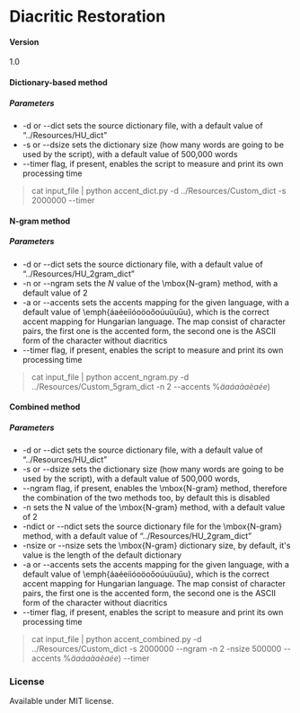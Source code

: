 Diacritic Restoration
===================

#### Version
1.0

#### Dictionary-based method
##### Parameters
* -d or --dict sets the source dictionary file, with a default value of “../Resources/HU\_dict”
* -s or --dsize sets the dictionary size (how many words are going to be used by the script), with a default value of 500,000 words
* --timer flag, if present, enables the script to measure and print its own processing time

>cat input_file | python accent_dict.py -d ../Resources/Custom_dict -s 2000000 --timer


#### N-gram method
##### Parameters
* -d or --dict sets the source dictionary file, with a default value of “../Resources/HU\_2gram\_dict”
* -n or --ngram sets the $N$ value of the \mbox{N-gram} method, with a default value of 2
* -a or --accents sets the accents mapping for the given language, with a default value of \emph{áaéeíióoöoőoúuüuűu}, which is the correct accent mapping for Hungarian language. The map consist of character pairs, the first one is the accented form, the second one is the ASCII form of the character without diacritics
* --timer flag, if present, enables the script to measure and print its own processing time

>cat input_file  | python accent_ngram.py -d ../Resources/Custom_5gram_dict -n 2 --accents %*äaáaàaèaée*)


#### Combined method
##### Parameters
* -d or --dict sets the source dictionary file, with a default value of “../Resources/HU\_dict”
* -s or --dsize sets the dictionary size (how many words are going to be used by the script), with a default value of 500,000 words,
* --ngram flag, if present, enables the \mbox{N-gram} method, therefore the combination of the two methods too, by default this is disabled
* -n sets the N value of the \mbox{N-gram} method, with a default value of 2
* -ndict or --ndict sets the source dictionary file for the \mbox{N-gram} method, with a default value of “../Resources/HU\_2gram\_dict”
* -nsize or --nsize sets the \mbox{N-gram} dictionary size, by default, it's value is the length of the default dictionary
* -a or --accents sets the accents mapping for the given language, with a default value of \emph{áaéeíióoöoőoúuüuűu}, which is the correct accent mapping for Hungarian language. The map consist of character pairs, the first one is the accented form, the second one is the ASCII form of the character without diacritics
* --timer flag, if present, enables the script to measure and print its own processing time

>cat input_file  | python accent_combined.py -d ../Resources/Custom_dict -s 2000000 --ngram -n 2 -nsize 500000  --accents %*äaáaàaèaée*) --timer



### License

Available under MIT license.
